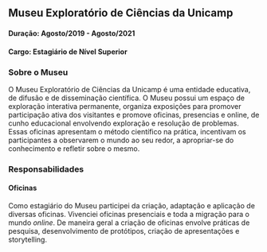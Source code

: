 ## Museu Exploratório de Ciências da Unicamp

#### **Duração:** Agosto/2019 - Agosto/2021
#### **Cargo:** Estagiário de Nível Superior

### Sobre o Museu
O Museu Exploratório de Ciências da Unicamp é uma entidade educativa, de difusão e de disseminação científica. O Museu possui um espaço de exploração interativa permanente, organiza exposições para promover participação ativa dos visitantes e promove oficinas, presencias e online, de cunho educacional envolvendo exploração e resolução de problemas. Essas oficinas apresentam o método científico na prática, incentivam os participantes a observarem o mundo ao seu redor, a apropriar-se do conhecimento e refletir sobre o mesmo.

### Responsabilidades

#### Oficinas
Como estagiário do Museu participei da criação, adaptação e aplicação de diversas oficinas. Vivenciei oficinas presenciais e toda a migração para o mundo *online*. De maneira geral a criação de oficinas envolve práticas de pesquisa, desenvolvimento de protótipos, criação de apresentações e storytelling. 
